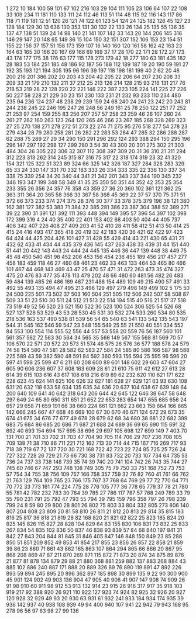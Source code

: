 1	272
10	184
100	59
101	67
102	216
103	29
104	111
105	23
106	64
107	22
108	33
109	234
11	181
110	133
111	24
112	46
113	51
114	48
115	92
116	143
117	86
118	71
119	181
12	51
120	26
121	74
122	61
123	54
124	24
125	182
126	45
127	23
128	184
129	30
13	636
130	353
131	30
132	22
133	26
134	25
135	55
136	35
137	47
138	51
139	24
14	98
140	21
141	107
142	33
143	20
144	206
145	316
146	29
147	20
148	65
149	36
15	104
150	32
151	307
152	106
153	23
154	51
155	22
156	37
157	51
158	173
159	107
16	140
160	120
161	58
162	42
163	23
164	63
165	30
166	20
167	69
168	69
169	37
17	28
170	22
171	28
172	27
173	43
174	177
175	38
176	63
177	115
178	273
179	42
18	277
180	63
181	435
182	28
183	53
184	251
185	48
186	92
187	56
188	112
189	187
19	20
190	59
191	27
192	35
193	121
194	305
195	96
196	39
197	118
198	181
199	40
2	62
20	48
200	216
201	386
202	20
203	43
204	42
205	22
206	64
207	230
208	33
209	33
21	179
210	132
211	37
212	25
213	126
214	128
215	93
216	131
217	76
218	53
219	28
22	128
220	22
221	146
222	387
223	105
224	141
225	27
226	50
227	58
228	21
229	30
23	151
230	133
231	21
232	93
233	110
234	480
235	94
236	124
237	48
238	29
239	159
24	68
240	24
241	23
242	20
243	81
244	238
245	22
246	195
247	26
248	56
249	161
25	78
250	122
251	77
252	21
253	97
254	159
255	83
256	207
257	57
258	23
259	46
26	107
260	24
261	27
262	160
263	123
264	120
265	46
266	23
267	185
268	328
269	323
27	25
270	138
271	278
272	51
273	22
274	71
275	95
276	518
277	54
278	23
279	434
28	79
280	258
281	26
282	22
283	53
284	47
285	32
286	288
287	62
288	75
289	27
29	34
290	150
291	296
292	124
293	388
294	150
295	196
296	147
297	192
298	127
299	280
3	54
30	43
300	20
301	275
302	21
303	484
304	26
305	222
306	32
307	112
308	397
309	20
31	36
310	21
311	294
312	223
313	262
314	245
315	87
316	75
317	22
318	174
319	23
32	41
320	154
321	125
322	51
323	89
324	66
325	142
326	187
327	284
328	283
329	65
33	24
330	147
331	70
332	183
333	26
334	333
335	22
336	130
337	34
338	75
339	254
34	20
340	44
341	21
342	201
343	237
344	190
345	232
346	193
347	199
348	58
349	41
35	25
350	50
351	44
352	42
353	25
354	233
355	26
356	24
357	76
358	43
359	27
36	20
360	102
361	121
362	25
363	311
364	20
365	58
366	33
367	58
368	45
369	22
37	57
370	75
371	51
372	66
373	233
374	274
375	28
376	30
377	33
378	375
379	196
38	121
380	162
381	127
382	53
383	71
384	22
385	281
386	23
387	304
388	52
389	271
39	22
390	31
391	121
392	111
393	448
394	149
395	57
396	54
397	102
398	172
399	319
4	24
40	35
400	22
401	153
402	68
403	50
404	44
405	737
406	342
407	226
408	27
409	203
41	52
410	28
411	58
412	51
413	50
414	25
415	24
416	493
417	365
418	20
419	32
42	183
420	36
421	62
422	97
423	64
424	44
425	204
426	101
427	31
428	55
429	414
43	221
430	65
431	21
432	62
433	41
434	44
435	379
436	145
437	263
438	33
439	31
44	151
440	51
441	20
442	143
443	24
444	24
445	135
446	36
447	139
448	38
449	75
45	48
450	540
451	98
452	206
453	156
454	236
455	189
456	217
457	277
458	183
459	118
46	27
460	68
461	23
462	33
463	133
464	53
465	80
466	101
467	44
468	143
469	43
47	25
470	57
471	31
472	263
473	35
474	327
475	20
476	83
477	35
478	113
479	202
48	66
480	60
481	56
482	26
483	59
484	139
485	26
486	189
487	231
488	154
489	109
49	215
490	57
491	33
492	55
493	135
494	47
495	213
496	129
497	279
498	149
499	102
5	175
50	24
500	225
501	73
502	37
503	160
504	251
505	112
506	242
507	58
508	87
509	33
51	23
510	30
511	24
512	21
513	22
514	194
515	40
516	21
517	37
518	73
519	49
52	56
520	23
521	150
522	30
523	100
524	306
525	54
526	68
527	137
528	53
529	43
53	28
530	45
531	30
532	274
533	260
534	80
535	218
536	163
537	490
538	81
539	56
54	65
540	63
541	133
542	135
543	197
544	31
545	162
546	59
547	23
548	155
549	25
55	21
550	40
551	334
552	84
553	100
554	114
555	52
556	44
557	53
558	20
559	76
56	187
560	101
561	357
562	72
563	30
564	34
565	35
566	149
567	155
568	81
569	70
57	106
570	22
571	20
572	20
573	51
574	46
575	26
576	36
577	188
578	24
579	74
58	154
580	47
581	28
582	62
583	27
584	24
585	80
586	166
587	98
588	225
589	43
59	382
590	48
591	84
592	360
593	156
594	25
595	96
596	20
597	41
598	25
599	47
6	211
60	208
600	89
601	148
602	29
603	47
604	27
605	90
606	236
607	37
608	163
609	28
61	21
610	75
611	42
612	27
613	28
614	39
615	103
616	43
617	108
618	216
619	89
62	232
620	110
621	171
622	228
623	45
624	141
625	106
626	32
627	181
628	27
629	121
63	93
630	108
631	20
632	118
633	58
634	135
635	34
636	20
637	104
638	67
639	148
64	200
640	109
641	40
642	318
643	206
644	42
645	122
646	38
647	58
648	297
649	24
65	80
650	311
651	21
652	22
653	283
654	147
655	685
656	24
657	29
658	71
659	191
66	38
660	224
661	121
662	23
663	158
664	166
665	142
666	245
667	47
668	46
669	100
67	30
670	46
671	124
672	29
673	35
674	41
675	34
676	77
677	49
678	28
679	62
68	34
680	38
681	22
682	399
683	75
684	86
685	20
686	71
687	21
688	24
689	36
69	65
690	115
691	32
692	40
693	154
694	157
695	38
696	29
697	105
698	127
699	149
7	403
70	131
700	21
701	33
702	31
703	47
704	90
705	114
706	29
707	236
708	105
709	138
71	38
710	86
711	221
712	162
713	30
714	44
715	167
716	269
717	93
718	39
719	67
72	137
720	30
721	168
722	42
723	22
724	85
725	25
726	24
727	322
728	26
729	21
73	66
730	38
731	83
732	20
733	107
734	64
735	53
736	24
737	33
738	148
739	35
74	39
740	20
741	104
742	26
743	35
744	27
745	60
746	67
747	293
748	108
749	305
75	79
750	33
751	168
752	73
753	57
754	34
755	38
756	109
757	166
758	357
759	32
76	82
760	41
761	66
762	21
763	129
764	109
765	23
766	175
767	37
768	64
769	29
77	72
770	64
771	70
772	33
773	161
774	224
775	28
776	105
777	36
778	65
779	37
78	21
780	55
781	42
782	232
783	30
784	39
785	27
786	117
787	57
788	249
789	33
79	55
790	231
791	25
792	47
793	55
794	39
795	159
796	358
797	26
798	239
799	24
8	59
80	29
800	28
801	26
802	75
803	33
804	332
805	273
806	140
807	204
808	23
809	20
81	58
810	26
811	21
812	20
813	29
814	35
815	183
816	25
817	36
818	21
819	28
82	168
820	21
821	62
822	25
823	185
824	20
825	145
826	115
827	28
828	104
829	64
83	155
830	106
831	73
832	25
833	267
834	54
835	102
836	50
837	46
838	93
839	57
84	68
840	197
841	31
842	27
843	204
844	81
845	31
846	405
847	146
848	150
849	23
85	288
850	51
851	209
852	49
853	41
854	217
855	23
856	26
857	22
858	21
859	39
86	23
860	71
861	43
862	165
863	107
864	294
865	66
866	20
867	95
868	208
869	47
87	211
870	269
871	115
872	71
873	20
874	34
875	89
876	21
877	81
878	134
879	29
88	21
880	368
881	259
882	137
883	268
884	43
885	102
886	240
887	171
888	20
889	326
89	76
890	119
891	47
892	226
893	59
894	245
895	20
896	362
897	185
898	30
899	135
9	22
90	300
900	45
901	124
902	49
903	136
904	47
905	40
906	41
907	147
908	74
909	26
91	98
910	60
911	98
912	53
913	132
914	23
915	26
916	317
917	35
918	103
919	217
92	388
920	26
921	110
922	127
923	74
924	82
925	32
926	20
927	120
928	32
929	49
93	20
930	63
931	61
932	241
933	184
934	174
935	39
936	142
937	40
938	108
939	49
94	400
940	107
941	22
942	79
943	168
95	278
96	56
97	63
98	27
99	136
